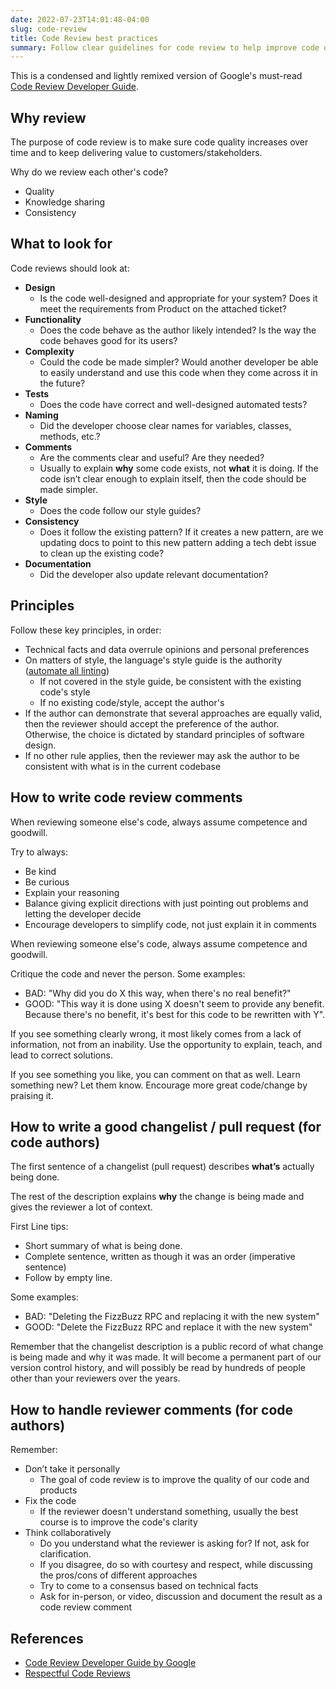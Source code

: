 ```yaml
---
date: 2022-07-23T14:01:48-04:00
slug: code-review
title: Code Review best practices
summary: Follow clear guidelines for code review to help improve code quality and products
---
```


This is a condensed and lightly remixed version of Google's must-read [Code Review Developer Guide](https://google.github.io/eng-practices/review/).

## Why review

The purpose of code review is to make sure code quality increases over time and to keep delivering value to customers/stakeholders.

Why do we review each other's code?

- Quality
- Knowledge sharing
- Consistency

## What to look for

Code reviews should look at:

- **Design**
  - Is the code well-designed and appropriate for your system? Does it meet the requirements from Product on the attached ticket?
- **Functionality**
  - Does the code behave as the author likely intended? Is the way the code behaves good for its users?
- **Complexity**
  - Could the code be made simpler? Would another developer be able to easily understand and use this code when they come across it in the future?
- **Tests**
  - Does the code have correct and well-designed automated tests?
- **Naming**
  - Did the developer choose clear names for variables, classes, methods, etc.?
- **Comments**
  - Are the comments clear and useful? Are they needed?
  - Usually to explain **why** some code exists, not **what** it is doing. If the code isn’t clear enough to explain itself, then the code should be made simpler.
- **Style**
  - Does the code follow our style guides?
- **Consistency**
  - Does it follow the existing pattern? If it creates a new pattern, are we updating docs to point to this new pattern adding a tech debt issue to clean up the existing code?
- **Documentation**
  - Did the developer also update relevant documentation?

## Principles

Follow these key principles, in order:

- Technical facts and data overrule opinions and personal preferences
- On matters of style, the language's style guide is the authority ([automate all linting](/linters))
  - If not covered in the style guide, be consistent with the existing code's style
  - If no existing code/style, accept the author's
- If the author can demonstrate that several approaches are equally valid, then the reviewer should accept the preference of the author. Otherwise, the choice is dictated by standard principles of software design.
- If no other rule applies, then the reviewer may ask the author to be consistent with what is in the current codebase

## How to write code review comments

When reviewing someone else's code, always assume competence and goodwill.

Try to always:

- Be kind
- Be curious
- Explain your reasoning
- Balance giving explicit directions with just pointing out problems and letting the developer decide
- Encourage developers to simplify code, not just explain it in comments

When reviewing someone else's code, always assume competence and goodwill.

Critique the code and never the person. Some examples:

- BAD: "Why did you do X this way, when there's no real benefit?"
- GOOD: "This way it is done using X doesn't seem to provide any benefit. Because there's no benefit, it's best for this code to be rewritten with Y".

If you see something clearly wrong, it most likely comes from a lack of information, not from an inability. Use the opportunity to explain, teach, and lead to correct solutions.

If you see something you like, you can comment on that as well. Learn something new? Let them know. Encourage more great code/change by praising it.

## How to write a good changelist / pull request (for code authors)

The first sentence of a changelist (pull request) describes **what’s** actually being done.

The rest of the description explains **why** the change is being made and gives the reviewer a lot of context.

First Line tips:

- Short summary of what is being done.
- Complete sentence, written as though it was an order (imperative sentence)
- Follow by empty line.

Some examples:

- BAD: "Deleting the FizzBuzz RPC and replacing it with the new system"
- GOOD: "Delete the FizzBuzz RPC and replace it with the new system"

Remember that the changelist description is a public record of what change is being made and why it was made. It will become a permanent part of our version control history, and will possibly be read by hundreds of people other than your reviewers over the years.

## How to handle reviewer comments (for code authors)

Remember:

- Don’t take it personally
  - The goal of code review is to improve the quality of our code and products
- Fix the code
  - If the reviewer doesn't understand something, usually the best course is to improve the code's clarity
- Think collaboratively
  - Do you understand what the reviewer is asking for? If not, ask for clarification.
  - If you disagree, do so with courtesy and respect, while discussing the pros/cons of different approaches
  - Try to come to a consensus based on technical facts
  - Ask for in-person, or video, discussion and document the result as a code review comment

## References

- [Code Review Developer Guide by Google](https://google.github.io/eng-practices/review/)
- [Respectful Code Reviews](https://chromium.googlesource.com/chromium/src/+/master/docs/cr_respect.md)
